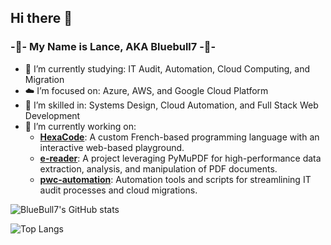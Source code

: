 ## Hi there 👋

### -🔵- My Name is Lance, AKA Bluebull7 -🔵-

- 🌱 I’m currently studying: IT Audit, Automation, Cloud Computing, and Migration
- ☁️ I’m focused on: Azure, AWS, and Google Cloud Platform
- 🔧 I’m skilled in: Systems Design, Cloud Automation, and Full Stack Web Development
- 🔭 I’m currently working on:
  - **[HexaCode](https://github.com/Bluebull7/HexaCode)**: A custom French-based programming language with an interactive web-based playground.
  - **[e-reader](https://github.com/Bluebull7/e-reader)**: A project leveraging PyMuPDF for high-performance data extraction, analysis, and manipulation of PDF documents.
  - **[pwc-automation](https://github.com/Bluebull7/pwc-automation)**: Automation tools and scripts for streamlining IT audit processes and cloud migrations.

![BlueBull7's GitHub stats](https://github-readme-stats.vercel.app/api?username=bluebull7&show_icons=true&theme=radical)

![Top Langs](https://github-readme-stats.vercel.app/api/top-langs/?username=bluebull7&layout=donut&&theme=radical)

<!--
**Bluebull7/Bluebull7** is a ✨ _special_ ✨ repository because its `README.md` (this file) appears on your GitHub profile.

Here are some ideas to get you started:

- 🔭 I’m currently working on ...
- 🌱 I’m currently learning ...
- 👯 I’m looking to collaborate on ...
- 🤔 I’m looking for help with ...
- 💬 Ask me about ...
- 📫 How to reach me: ...
- 😄 Pronouns: ...
- ⚡ Fun fact: ...
-->
